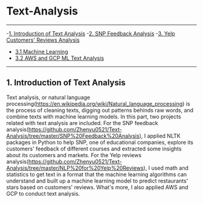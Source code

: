 # Text-Analysis

---

-[1. Introduction of Text Analysis](#1-introduction-of-text-analysis)
-[2. SNP Feedback Analysis]()
-[3. Yelp Customers' Reviews Analysis]()
 - [3.1 Machine Learning]()
 - [3.2 AWS and GCP ML Text Analysis]()
 
 ---
 
 ## 1. Introduction of Text Analysis
 Text analysis, or natural language processing(https://en.wikipedia.org/wiki/Natural_language_processing) is the process of cleaning texts, digging out patterns behinds raw words, and combine texts with machine learning models. In this part, two projects related with text analysis are included. For the SNP feedback analysis(https://github.com/Zhenyu0521/Text-Analysis/tree/master/SNP%20Feedback%20Analysis), I applied NLTK packages in Python to help SNP, one of educational companies, explore its customers' feedback of different courses and extracted some insights about its customers and markets. For the Yelp reviews analysis(https://github.com/Zhenyu0521/Text-Analysis/tree/master/NLP%20for%20Yelp%20Reviews), I used math and statistics to get text in a format that the machine learning algorithms can understand and built up a machine learning model to predict restaurants' stars based on customers' reviews. What's more, I also applied AWS and GCP to conduct text analysis.
 
 
